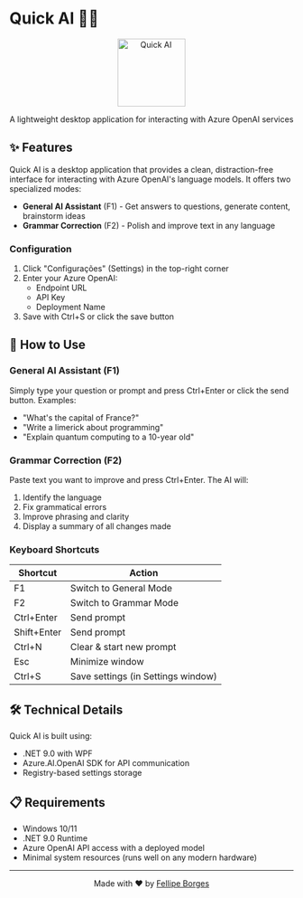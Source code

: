 # Quick AI 🧠✨

<div align="center">
  <img src="./Media/app_icon.ico" alt="Quick AI" width="120" height="120">
  <p>A lightweight desktop application for interacting with Azure OpenAI services</p>
</div>

## ✨ Features

Quick AI is a desktop application that provides a clean, distraction-free interface for interacting with Azure OpenAI's language models. It offers two specialized modes:

- **General AI Assistant** (F1) - Get answers to questions, generate content, brainstorm ideas
- **Grammar Correction** (F2) - Polish and improve text in any language

### Configuration

1. Click "Configurações" (Settings) in the top-right corner
2. Enter your Azure OpenAI:
   - Endpoint URL
   - API Key
   - Deployment Name
3. Save with Ctrl+S or click the save button

## 💬 How to Use

### General AI Assistant (F1)

Simply type your question or prompt and press Ctrl+Enter or click the send button. Examples:

- "What's the capital of France?"
- "Write a limerick about programming"
- "Explain quantum computing to a 10-year old"

### Grammar Correction (F2)

Paste text you want to improve and press Ctrl+Enter. The AI will:

1. Identify the language
2. Fix grammatical errors
3. Improve phrasing and clarity
4. Display a summary of all changes made

### Keyboard Shortcuts

| Shortcut | Action |
|----------|--------|
| F1 | Switch to General Mode |
| F2 | Switch to Grammar Mode |
| Ctrl+Enter | Send prompt |
| Shift+Enter | Send prompt |
| Ctrl+N | Clear & start new prompt |
| Esc | Minimize window |
| Ctrl+S | Save settings (in Settings window) |

## 🛠️ Technical Details

Quick AI is built using:

- .NET 9.0 with WPF
- Azure.AI.OpenAI SDK for API communication
- Registry-based settings storage

## 📋 Requirements

- Windows 10/11
- .NET 9.0 Runtime
- Azure OpenAI API access with a deployed model
- Minimal system resources (runs well on any modern hardware)


---

<div align="center">
  <p>Made with ❤️ by <a href="https://github.com/fellipeborges">Fellipe Borges</a></p>
</div>